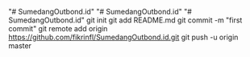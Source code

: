 "# SumedangOutbond.id" 
"# SumedangOutbond.id" 
"# SumedangOutbond.id"  git init git add README.md git commit -m "first commit" git remote add origin https://github.com/fikrinfl/SumedangOutbond.id.git git push -u origin master
